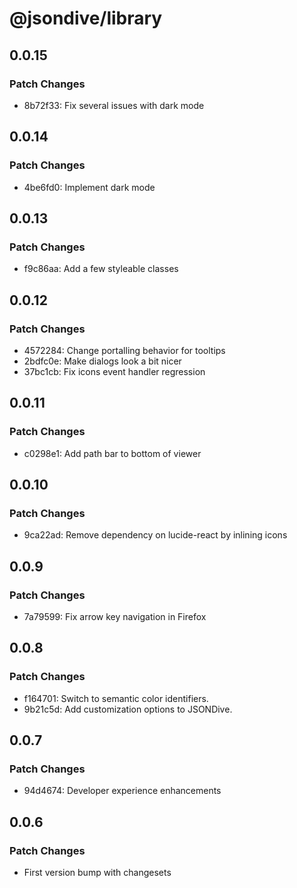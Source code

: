 # @jsondive/library

## 0.0.15

### Patch Changes

- 8b72f33: Fix several issues with dark mode

## 0.0.14

### Patch Changes

- 4be6fd0: Implement dark mode

## 0.0.13

### Patch Changes

- f9c86aa: Add a few styleable classes

## 0.0.12

### Patch Changes

- 4572284: Change portalling behavior for tooltips
- 2bdfc0e: Make dialogs look a bit nicer
- 37bc1cb: Fix icons event handler regression

## 0.0.11

### Patch Changes

- c0298e1: Add path bar to bottom of viewer

## 0.0.10

### Patch Changes

- 9ca22ad: Remove dependency on lucide-react by inlining icons

## 0.0.9

### Patch Changes

- 7a79599: Fix arrow key navigation in Firefox

## 0.0.8

### Patch Changes

- f164701: Switch to semantic color identifiers.
- 9b21c5d: Add customization options to JSONDive.

## 0.0.7

### Patch Changes

- 94d4674: Developer experience enhancements

## 0.0.6

### Patch Changes

- First version bump with changesets
